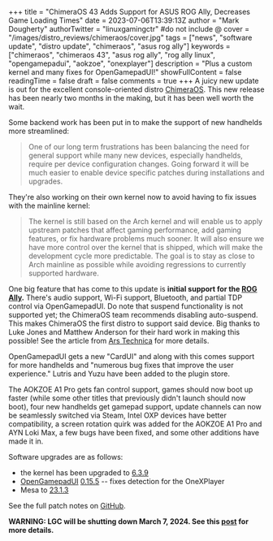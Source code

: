 +++
title = "ChimeraOS 43 Adds Support for ASUS ROG Ally, Decreases Game Loading Times"
date = 2023-07-06T13:39:13Z
author = "Mark Dougherty"
authorTwitter = "linuxgamingctr" #do not include @
cover = "/images/distro_reviews/chimeraos/cover.jpg"
tags = ["news", "software update", "distro update", "chimeraos", "asus rog ally"]
keywords = ["chimeraos", "chimeraos 43", "asus rog ally", "rog ally linux", "opengamepadui", "aokzoe", "onexplayer"]
description = "Plus a custom kernel and many fixes for OpenGamepadUI!"
showFullContent = false
readingTime = false
draft = false
comments = true
+++
A juicy new update is out for the excellent console-oriented distro [ChimeraOS](https://linuxgamingcentral.com/tags/chimeraos/). This new release has been nearly two months in the making, but it has been well worth the wait.

Some backend work has been put in to make the support of new handhelds more streamlined:
> One of our long term frustrations has been balancing the need for general support while many new devices, especially handhelds, require per device configuration changes. Going forward it will be much easier to enable device specific patches during installations and upgrades.

They're also working on their own kernel now to avoid having to fix issues with the mainline kernel:
> The kernel is still based on the Arch kernel and will enable us to apply upstream patches that affect gaming performance, add gaming features, or fix hardware problems much sooner. It will also ensure we have more control over the kernel that is shipped, which will make the development cycle more predictable. The goal is to stay as close to Arch mainline as possible while avoiding regressions to currently supported hardware.

One big feature that has come to this update is **initial support for the [ROG Ally](https://linuxgamingcentral.com/tags/asus-rog-ally/).** There's audio support, Wi-Fi support, Bluetooth, and partial TDP control via OpenGamepadUI. Do note that suspend functionality is not supported yet; the ChimeraOS team recommends disabling auto-suspend. This makes ChimeraOS the first distro to support said device. Big thanks to Luke Jones and Matthew Anderson for their hard work in making this possible! See the article from [Ars Technica](https://arstechnica.com/gadgets/2023/06/the-linux-coders-turning-the-rog-ally-and-other-handhelds-into-steam-deck-clones/) for more details.

OpenGamepadUI gets a new "CardUI" and along with this comes support for more handhelds and "numerous bug fixes that improve the user experience." Lutris and Yuzu have been added to the plugin store.

The AOKZOE A1 Pro gets fan control support, games should now boot up faster (while some other titles that previously didn't launch should now boot), four new handhelds get gamepad support, update channels can now be seamlessly switched via Steam, Intel OXP devices have better compatibility, a screen rotation quirk was added for the AOKZOE A1 Pro and AYN Loki Max, a few bugs have been fixed, and some other additions have made it in.

Software upgrades are as follows:
- the kernel has been upgraded to [6.3.9](https://cdn.kernel.org/pub/linux/kernel/v6.x/ChangeLog-6.3.9)
- [OpenGamepadUI](https://linuxgamingcentral.com/posts/open-gamepadui/) [0.15.5](https://github.com/ShadowBlip/OpenGamepadUI/releases/tag/v0.15.5) -- fixes detection for the OneXPlayer
- Mesa to [23.1.3](https://docs.mesa3d.org/relnotes/23.1.3.html)

See the full patch notes on [GitHub](https://github.com/ChimeraOS/chimeraos/wiki/Release-Notes#chimeraos-43-2023-07-06).

**WARNING: LGC will be shutting down March 7, 2024. See this [post](https://linuxgamingcentral.com/posts/the-end-of-lgc/) for more details.**
